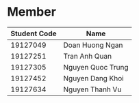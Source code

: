 # Member

Student Code|Name
------------|----
19127049|Doan Huong Ngan
19127251|Tran Anh Quan
19127305|Nguyen Quoc Trung
19127452|Nguyen Dang Khoi
19127634|Nguyen Thanh Vu
